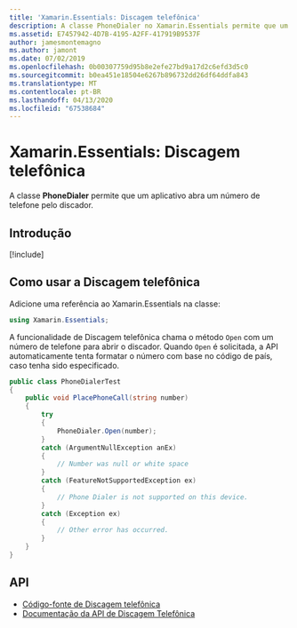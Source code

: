 ```yaml
---
title: 'Xamarin.Essentials: Discagem telefônica'
description: A classe PhoneDialer no Xamarin.Essentials permite que um aplicativo abra um número de telefone pelo discador
ms.assetid: E7457942-4D7B-4195-A2FF-417919B9537F
author: jamesmontemagno
ms.author: jamont
ms.date: 07/02/2019
ms.openlocfilehash: 0b00307759d95b8e2efe27bd9a17d2c6efd3d5c0
ms.sourcegitcommit: b0ea451e18504e6267b896732dd26df64ddfa843
ms.translationtype: MT
ms.contentlocale: pt-BR
ms.lasthandoff: 04/13/2020
ms.locfileid: "67538684"
---
```

# <a name="xamarinessentials-phone-dialer"></a>Xamarin.Essentials: Discagem telefônica

A classe **PhoneDialer** permite que um aplicativo abra um número de telefone pelo discador.

## <a name="get-started"></a>Introdução

[!include[](~/essentials/includes/get-started.md)]

## <a name="using-phone-dialer"></a>Como usar a Discagem telefônica

Adicione uma referência ao Xamarin.Essentials na classe:

```csharp
using Xamarin.Essentials;
```

A funcionalidade de Discagem telefônica chama o método `Open` com um número de telefone para abrir o discador. Quando `Open` é solicitada, a API automaticamente tenta formatar o número com base no código de país, caso tenha sido especificado.

```csharp
public class PhoneDialerTest
{
    public void PlacePhoneCall(string number)
    {
        try
        {
            PhoneDialer.Open(number);
        }
        catch (ArgumentNullException anEx)
        {
            // Number was null or white space
        }
        catch (FeatureNotSupportedException ex)
        {
            // Phone Dialer is not supported on this device.
        }
        catch (Exception ex)
        {
            // Other error has occurred.
        }
    }
}
```

## <a name="api"></a>API

- [Código-fonte de Discagem telefônica](https://github.com/xamarin/Essentials/tree/master/Xamarin.Essentials/PhoneDialer)
- [Documentação da API de Discagem Telefônica](xref:Xamarin.Essentials.PhoneDialer)
